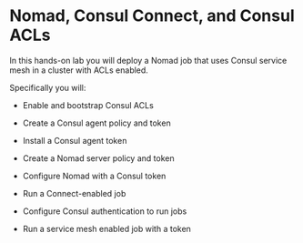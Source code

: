 # Nomad, Consul Connect, and Consul ACLs

In this hands-on lab you will deploy a Nomad job that uses Consul
service mesh in a cluster with ACLs enabled.

Specifically you will:

- Enable and bootstrap Consul ACLs

- Create a Consul agent policy and token

- Install a Consul agent token

- Create a Nomad server policy and token

- Configure Nomad with a Consul token

- Run a Connect-enabled job

- Configure Consul authentication to run jobs

- Run a service mesh enabled job with a token

